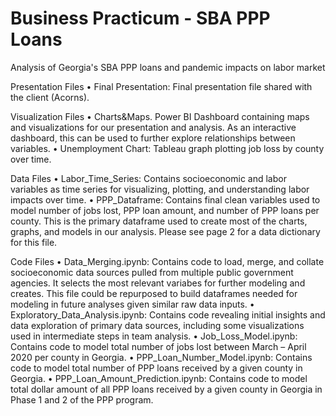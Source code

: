 # Business Practicum - SBA PPP Loans
Analysis of Georgia's SBA PPP loans and pandemic impacts on labor market

Presentation Files
•	Final Presentation: Final presentation file shared with the client (Acorns).

Visualization Files
•	Charts&Maps. Power BI Dashboard containing maps and visualizations for our presentation and analysis. As an interactive dashboard, this can be used to further explore relationships between variables.
•	Unemployment Chart: Tableau graph plotting job loss by county over time.

Data Files
•	Labor_Time_Series: Contains socioeconomic and labor variables as time series for visualizing, plotting, and understanding labor impacts over time.
•	PPP_Dataframe: Contains final clean variables used to model number of jobs lost, PPP loan amount, and number of PPP loans per county. This is the primary dataframe used to create most of the charts, graphs, and models in our analysis. Please see page 2 for a data dictionary for this file.

Code Files
•	Data_Merging.ipynb: Contains code to load, merge, and collate socioeconomic data sources pulled from multiple public government agencies. It selects the most relevant variabes for further modeling and creates. This file could be repurposed to build dataframes needed for modeling in future analyses given similar raw data inputs.
•	Exploratory_Data_Analysis.ipynb: Contains code revealing initial insights and data exploration of primary data sources, including some visualizations used in intermediate steps in team analysis.
•	Job_Loss_Model.ipynb: Contains code to model total number of jobs lost between March – April 2020 per county in Georgia.
•	PPP_Loan_Number_Model.ipynb: Contains code to model total number of PPP loans received by a given county in Georgia.
•	PPP_Loan_Amount_Prediction.ipynb: Contains code to model total dollar amount of all PPP loans received by a given county in Georgia in Phase 1 and 2 of the PPP program.


